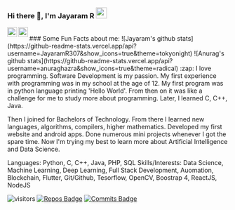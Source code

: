 ### Hi there 👋, I'm Jayaram R <img src="https://media.giphy.com/media/hvRJCLFzcasrR4ia7z/giphy.gif" width="25px">
<a href="https://twitter.com/rj_jayaram">
  <img align="left" alt="Jayaram R | Twitter" width="22px" src="https://cdn.jsdelivr.net/npm/simple-icons@v3/icons/twitter.svg" />
</a>
<a href="https://www.linkedin.com/in/jayaram-r-58168a1a5/">
  <img align="left" alt="Abhishek's LinkdeIN" width="22px" src="https://cdn.jsdelivr.net/npm/simple-icons@v3/icons/linkedin.svg" />
</a>
</br>
### Some Fun Facts about me:
![Jayaram's github stats](https://github-readme-stats.vercel.app/api?username=JayaramR307&show_icons=true&theme=tokyonight)
![Anurag's github stats](https://github-readme-stats.vercel.app/api?username=anuraghazra&show_icons=true&theme=radical)
:zap: I love programming. Software Development is my passion. My first experience with programming was in my school at the age of 12. My first program was in python language printing 'Hello World'. From then on it was like a challenge for me to study more about programming. Later, I learned C, C++, Java.

Then I joined for Bachelors of Technology. From there I learned new languages, algorithms, compilers, higher mathematics. Developed my first website and android apps. Done numerous mini projects whenever I got the spare time. Now I'm trying my best to learn more about Artificial Intelligence and Data Science.

Languages:  Python, C, C++, Java, PHP, SQL
Skills/Interests: 
Data Science, Machine Learning, Deep Learning, Full Stack Development, Auomation, Blockchain, Flutter, Git/Github, Tesorflow, OpenCV, Boostrap 4, ReactJS, NodeJS 

![visitors](https://visitor-badge.glitch.me/badge?page_id=JayaramR307)
[![Repos Badge](https://badges.pufler.dev/repos/JayaramR307)](https://badges.pufler.dev)
[![Commits Badge](https://badges.pufler.dev/commits/monthly/JayaramR307)](https://badges.pufler.dev)
